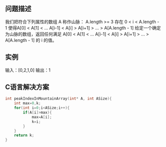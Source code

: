 问题描述
--------
我们把符合下列属性的数组 A 称作山脉：
	A.length >= 3
	存在 0 < i < A.length - 1 使得A[0] < A[1] < ... A[i-1] < A[i] > A[i+1] > ... > A[A.length - 1]
给定一个确定为山脉的数组，返回任何满足 A[0] < A[1] < ... A[i-1] < A[i] > A[i+1] > ... > A[A.length - 1] 的 i 的值。

实例
--------
输入：[0,2,1,0]
输出：1

C语言解决方案
--------
```c
int peakIndexInMountainArray(int* A, int ASize){
    int max=0,k;
    for(int i=0;i<ASize;i++){
        if(A[i]>max){
            max=A[i];
            k=i;
        }
    }
    return k;
}
```
